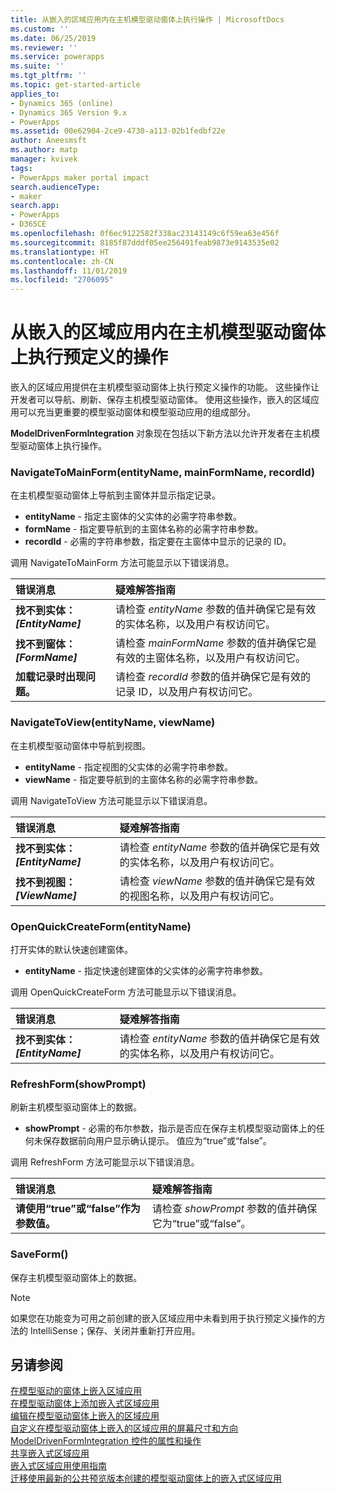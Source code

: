 ```yaml
---
title: 从嵌入的区域应用内在主机模型驱动窗体上执行操作 | MicrosoftDocs
ms.custom: ''
ms.date: 06/25/2019
ms.reviewer: ''
ms.service: powerapps
ms.suite: ''
ms.tgt_pltfrm: ''
ms.topic: get-started-article
applies_to:
- Dynamics 365 (online)
- Dynamics 365 Version 9.x
- PowerApps
ms.assetid: 00e62904-2ce9-4730-a113-02b1fedbf22e
author: Aneesmsft
ms.author: matp
manager: kvivek
tags:
- PowerApps maker portal impact
search.audienceType:
- maker
search.app:
- PowerApps
- D365CE
ms.openlocfilehash: 0f6ec9122582f338ac23143149c6f59ea63e456f
ms.sourcegitcommit: 8185f87dddf05ee256491feab9873e9143535e02
ms.translationtype: HT
ms.contentlocale: zh-CN
ms.lasthandoff: 11/01/2019
ms.locfileid: "2706095"
---
```

# <a name="perform-predefined-actions-on-the-host-model-driven-form-from-within-an-embedded-canvas-app"></a>从嵌入的区域应用内在主机模型驱动窗体上执行预定义的操作
嵌入的区域应用提供在主机模型驱动窗体上执行预定义操作的功能。 这些操作让开发者可以导航、刷新、保存主机模型驱动窗体。 使用这些操作，嵌入的区域应用可以充当更重要的模型驱动窗体和模型驱动应用的组成部分。  

**ModelDrivenFormIntegration** 对象现在包括以下新方法以允许开发者在主机模型驱动窗体上执行操作。  
  
### <a name="navigatetomainformentityname-mainformname-recordid"></a>NavigateToMainForm(entityName, mainFormName, recordId)
在主机模型驱动窗体上导航到主窗体并显示指定记录。  
* **entityName** - 指定主窗体的父实体的必需字符串参数。  
* **formName** - 指定要导航到的主窗体名称的必需字符串参数。  
* **recordId** - 必需的字符串参数，指定要在主窗体中显示的记录的 ID。  
 
调用 NavigateToMainForm 方法可能显示以下错误消息。
  
| 错误消息 | 疑难解答指南 |
|:--------------|:-------------------------|
|**找不到实体：*[EntityName]*** | 请检查 *entityName* 参数的值并确保它是有效的实体名称，以及用户有权访问它。 |
|**找不到窗体：*[FormName]*** | 请检查 *mainFormName* 参数的值并确保它是有效的主窗体名称，以及用户有权访问它。 |
|**加载记录时出现问题。** | 请检查 *recordId* 参数的值并确保它是有效的记录 ID，以及用户有权访问它。 |
  
  
### <a name="navigatetoviewentityname-viewname"></a>NavigateToView(entityName, viewName)
在主机模型驱动窗体中导航到视图。  
* **entityName** - 指定视图的父实体的必需字符串参数。  
* **viewName** - 指定要导航到的主窗体名称的必需字符串参数。  
 
调用 NavigateToView 方法可能显示以下错误消息。
  
| 错误消息 | 疑难解答指南 |
|:--------------|:-------------------------|
|**找不到实体：*[EntityName]*** | 请检查 *entityName* 参数的值并确保它是有效的实体名称，以及用户有权访问它。 |
|**找不到视图：*[ViewName]*** | 请检查 *viewName* 参数的值并确保它是有效的视图名称，以及用户有权访问它。 |
  
  
### <a name="openquickcreateformentityname"></a>OpenQuickCreateForm(entityName)  
打开实体的默认快速创建窗体。  
* **entityName** - 指定快速创建窗体的父实体的必需字符串参数。  
 
调用 OpenQuickCreateForm 方法可能显示以下错误消息。
  
| 错误消息 | 疑难解答指南 |
|:--------------|:-------------------------|
|**找不到实体：*[EntityName]*** | 请检查 *entityName* 参数的值并确保它是有效的实体名称，以及用户有权访问它。 |
  
  
### <a name="refreshformshowprompt"></a>RefreshForm(showPrompt)  
刷新主机模型驱动窗体上的数据。  
* **showPrompt** - 必需的布尔参数，指示是否应在保存主机模型驱动窗体上的任何未保存数据前向用户显示确认提示。 值应为“true”或“false”。
 
调用 RefreshForm 方法可能显示以下错误消息。
  
| 错误消息 | 疑难解答指南 |
|:--------------|:-------------------------|
|**请使用“true”或“false”作为参数值。** | 请检查 *showPrompt* 参数的值并确保它为“true”或“false”。 |
  
  
### <a name="saveform"></a>SaveForm()  
保存主机模型驱动窗体上的数据。  


> [!NOTE]
> 如果您在功能变为可用之前创建的嵌入区域应用中未看到用于执行预定义操作的方法的 IntelliSense；保存、关闭并重新打开应用。 

## <a name="see-also"></a>另请参阅
[在模型驱动的窗体上嵌入区域应用](embed-canvas-app-in-form.md) <br />
[在模型驱动窗体上添加嵌入式区域应用](embedded-canvas-app-add-classic-designer.md) <br />
[编辑在模型驱动窗体上嵌入的区域应用](embedded-canvas-app-edit-classic-designer.md) <br />
[自定义在模型驱动窗体上嵌入的区域应用的屏幕尺寸和方向](embedded-canvas-app-customize-screen.md) <br />
[ModelDrivenFormIntegration 控件的属性和操作](embedded-canvas-app-properties-actions.md) <br />
[共享嵌入式区域应用](share-embedded-canvas-app.md) <br />
[嵌入式区域应用使用指南](embedded-canvas-app-guidelines.md) <br />
[迁移使用最新的公共预览版本创建的模型驱动窗体上的嵌入式区域应用](embedded-canvas-app-migrate-from-preview.md) <br />
